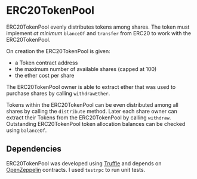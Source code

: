 # ERC20TokenPool

ERC20TokenPool evenly distributes tokens among shares. The token must implement _at minimum_ `blanceOf` and `transfer` from ERC20 to work with the ERC20TokenPool.

On creation the ERC20TokenPool is given:

* a Token contract address
* the maximum number of available shares (capped at 100)
* the ether cost per share

The ERC20TokenPool owner is able to extract ether that was used to purchase shares by calling `withdrawEther`.

Tokens within the ERC20TokenPool can be even distributed among all shares by calling the `distribute` method. Later each share owner can extract their Tokens from the ERC20TokenPool by calling `withdraw`. Outstanding ERC20TokenPool token allocation balances can be checked using `balanceOf`.

## Dependencies

ERC20TokenPool was developed using [Truffle](https://github.com/ConsenSys/truffle) and depends on [OpenZeppelin](https://github.com/OpenZeppelin/zeppelin-solidity) contracts. I used `testrpc` to run unit tests.
